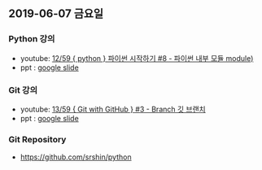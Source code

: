 ## 2019-06-07 금요일
### Python 강의
* youtube: [12/59 { python } 파이썬 시작하기 #8 - 파이썬 내부 모듈 module)](https://www.youtube.com/watch?v=nva9L7bhU_E&list=PLEOnZ6GeucBVvIKMSdobyB5EtXgPzrnxE&index=12)
* ppt : [google slide](https://www.youtube.com/redirect?event=video_description&v=MLKF1bRCw4E&q=https%3A%2F%2Fdocs.google.com%2Fpresentation%2Fd%2F1FBTVrF-che-lc5d9jIwqlqPXhXI3ndItftGNHwhkfwc%2Fedit%3Fusp%3Dsharing&redir_token=Qp7UIAloMxFviSrvishDjluBUJB8MTU1OTY0MDgwNUAxNTU5NTU0NDA1)
### Git 강의
* youtube: [13/59 { Git with GitHub } #3 - Branch 깃 브랜치 ](https://www.youtube.com/watch?v=FPsbYZXlkO4&list=PLEOnZ6GeucBVvIKMSdobyB5EtXgPzrnxE&index=13)
* ppt : [google slide](https://docs.google.com/presentation/d/13aWrWTDqEDjEamyhkrvo3ulrNQ9jP26DigCopPeAGJg/edit#)
### Git Repository
* https://github.com/srshin/python
